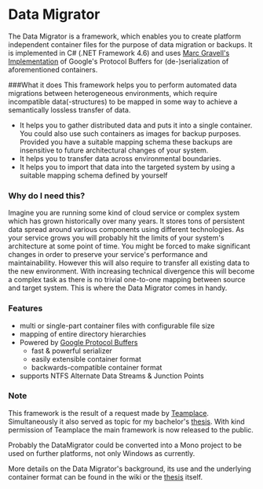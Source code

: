 # Data Migrator

The Data Migrator is a framework, which enables you to create platform independent container files for the purpose of data migration or backups. It is implemented in C# (.NET Framework 4.6) and uses [Marc Gravell's Implementation](https://github.com/mgravell/protobuf-net) of Google's Protocol Buffers for (de-)serialization of aforementioned containers.


###What it does
This framework helps you to perform automated data migrations between heterogeneous environments, which require incompatible data(-structures) to be mapped in some way to achieve a semantically lossless transfer of data.

* It helps you to gather distributed data and puts it into a single container. You could also use such containers as images for backup purposes. Provided you have a suitable mapping schema these backups are insensitive to future architectural changes of your system.
* It helps you to transfer data across environmental boundaries.
* It helps you to import that data into the targeted system by using a suitable mapping schema defined by yourself


### Why do I need this?
Imagine you are running some kind of cloud service or complex system which has grown historically over many years. It stores tons of persistent data spread around various components using different technologies.
As your service grows you will probably hit the limits of your system's architecture at some point of time. You might be forced to make significant changes in order to preserve your service's performance and maintainability. However this will also require to transfer all existing data to the new environment. With increasing technical divergence this will become a complex task as there is no trivial one-to-one mapping between source and target system. This is where the Data Migrator comes in handy.


### Features
* multi or single-part container files with configurable file size
* mapping of entire directory hierarchies
* Powered by [Google Protocol Buffers](https://developers.google.com/protocol-buffers/)
	* fast & powerful serializer 
	* easily extensible container format
	* backwards-compatible container format
* supports NTFS Alternate Data Streams & Junction Points


### Note
This framework is the result of a request made by [Teamplace](https://www.teamplace.net/en/). Simultaneously it also served as topic for my bachelor's [thesis](https://drive.google.com/open?id=0B_-vg-Ca4cDReUQ5LTZvWk0zemc). With kind permission of Teamplace the main framework is now released to the public. 

Probably the DataMigrator could be converted into a Mono project to be used on further platforms, not only Windows as currently.

More details on the Data Migrator's background, its use and the underlying container format can be found in the wiki or the [thesis](https://drive.google.com/open?id=0B_-vg-Ca4cDReUQ5LTZvWk0zemc) itself.
